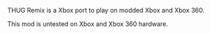 THUG Remix is a Xbox port to play on modded Xbox and Xbox 360.

This mod is untested on Xbox and Xbox 360 hardware.
